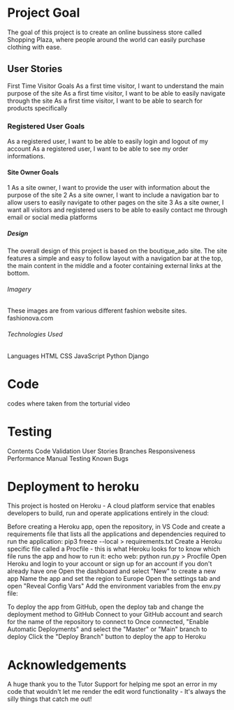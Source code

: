 # Project Goal
The goal of this project is to create an online bussiness store called Shopping Plaza, 
where people around the world can easily purchase clothing with ease. 
## User Stories
 First Time Visitor Goals
 As a first time visitor, I want to understand the main purpose of the site
 As a first time visitor, I want to be able to easily navigate through the site
 As a first time visitor, I want to be able to search for products specifically

### Registered User Goals
 As a registered user, I want to be able to easily login and logout of my account
 As a registered user, I want to be able to see my order informations.

#### Site Owner Goals
1 As a site owner, I want to provide the user with information about the purpose of the site
2 As a site owner, I want to include a navigation bar to allow users to easily navigate to other pages on the site
3 As a site owner, I want all visitors and registered users to be able to easily contact me through email or social media platforms

##### Design
The overall design of this project is based on the boutique_ado site. 
The site features a simple and easy to follow layout with a navigation bar at the top,
the main content in the middle and a footer containing external links at the bottom.

###### Imagery

These images are from various different fashion website sites. 
fashionova.com

###### Technologies Used
Languages
HTML
CSS
JavaScript
Python
Django

# Code
codes where taken from the torturial video

# Testing 
Contents
Code Validation
User Stories
Branches
Responsiveness
Performance
Manual Testing
Known Bugs

# Deployment to heroku
This project is hosted on Heroku - A cloud platform service that enables developers to build, 
run and operate applications entirely in the cloud:

Before creating a Heroku app, open the repository,
in VS Code and create a requirements file that lists all the applications
and dependencies required to run the application: pip3 freeze --local > requirements.txt
Create a Heroku specific file called a Procfile - 
this is what Heroku looks for to know which file runs the app and how to run it: echo web: python run.py > Procfile
Open Heroku and login to your account or sign up for an account if you don't already have one
Open the dashboard and select "New" to create a new app
Name the app and set the region to Europe
Open the settings tab and open "Reveal Config Vars"
Add the environment variables from the env.py file:

To deploy the app from GitHub, open the deploy tab and change the deployment method to GitHub
Connect to your GitHub account and search for the name of the repository to connect to
Once connected, "Enable Automatic Deployments" and select the "Master" or "Main" branch to deploy
Click the "Deploy Branch" button to deploy the app to Heroku

# Acknowledgements

A huge thank you to the Tutor Support for helping me spot an error in my code 
that wouldn't let me render the edit word functionality - 
It's always the silly things that catch me out!